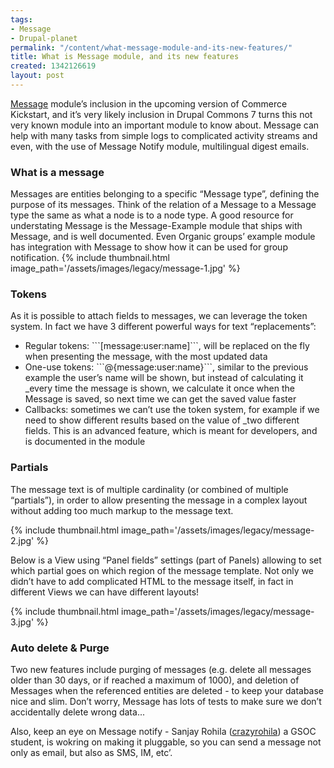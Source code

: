```yaml
---
tags:
- Message
- Drupal-planet
permalink: "/content/what-message-module-and-its-new-features/"
title: What is Message module, and its new features
created: 1342126619
layout: post
---
```

<a href="http://drupal.org/project/message">Message</a> module’s inclusion in the upcoming version of Commerce Kickstart, and it’s very likely inclusion in Drupal Commons 7 turns this not very known module into an important module to know about.
Message can help with many tasks from simple logs to complicated activity streams and even, with the use of  Message Notify module, multilingual digest emails.

<!-- more -->

<h3>What is a message</h3>
Messages are entities belonging to a specific “Message type”, defining the purpose of its messages. Think of the relation of a Message to a Message type the same as what a node is to a node type. A good resource for understating Message is the Message-Example module that ships with Message, and is well documented. Even Organic groups’ example module has integration with Message to show how it can be used for group notification.
{% include thumbnail.html image_path='/assets/images/legacy/message-1.jpg' %}

<h3>Tokens</h3>
As it is possible to attach fields to messages, we can leverage the token system. In fact we have 3 different powerful ways for text “replacements”:
<ul>
<li>Regular tokens: ```[message:user:name]```, will be replaced on the fly when presenting the message, with the most updated data</li>
<li>One-use tokens: ```@{message:user:name}```, similar to the previous example the user’s name will be shown, but instead of calculating it _every time the message is shown, we calculate it once when the Message is saved, so next time we can get the saved value faster</li>
<li>Callbacks: sometimes we can’t use the token system, for example if we need to show different results based on the value of _two different fields. This is an advanced feature, which is meant for developers, and is documented in the module</li>
</ul>

<h3>Partials</h3>
The message text is of multiple cardinality (or combined of multiple “partials”), in order to allow presenting the message in a complex layout without adding too much markup to the message text.

{% include thumbnail.html image_path='/assets/images/legacy/message-2.jpg' %}

Below is  a View using “Panel fields” settings (part of Panels) allowing to set which partial goes on which region of the message template.
Not only we didn’t have to add complicated HTML to the message itself, in fact in different Views we can have different layouts!

{% include thumbnail.html image_path='/assets/images/legacy/message-3.jpg' %}

<h3>Auto delete & Purge</h3>
Two new features include purging of messages (e.g. delete all messages older than 30 days, or if reached a maximum of 1000), and deletion of Messages when the referenced entities are deleted - to keep your database nice and slim.
Don’t worry, Message has lots of tests to make sure we don’t accidentally delete wrong data...

Also, keep an eye on Message notify - Sanjay Rohila (<a href=”http://drupal.org/user/1274328”>crazyrohila</a>) a GSOC student, is wokring on making it pluggable, so you can send a message not only as email, but also as SMS, IM, etc’.
